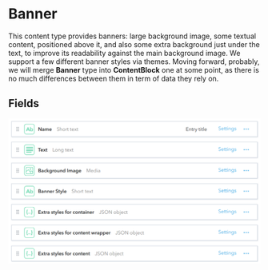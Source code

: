 # Banner
This content type provides banners: large background image, some textual content, positioned above it, and also some extra background just under the text, to improve its readability against the main background image. We support a few different banner styles via themes. Moving forward, probably, we will merge **Banner** type into **ContentBlock** one at some point, as there is no much differences between them in term of data they rely on.

## Fields
![](./pics/Banner.png)